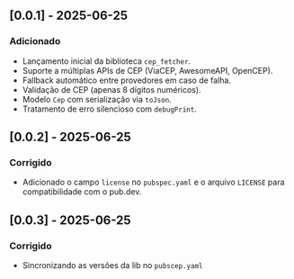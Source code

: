 ## [0.0.1] - 2025-06-25
### Adicionado
- Lançamento inicial da biblioteca `cep_fetcher`.
- Suporte a múltiplas APIs de CEP (ViaCEP, AwesomeAPI, OpenCEP).
- Fallback automático entre provedores em caso de falha.
- Validação de CEP (apenas 8 dígitos numéricos).
- Modelo `Cep` com serialização via `toJson`.
- Tratamento de erro silencioso com `debugPrint`.

## [0.0.2] - 2025-06-25
### Corrigido
- Adicionado o campo `license` no `pubspec.yaml` e o arquivo `LICENSE` para compatibilidade com o pub.dev.

## [0.0.3] - 2025-06-25
### Corrigido
- Sincronizando as versões da lib no `pubscep.yaml`